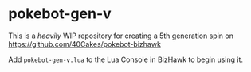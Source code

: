 # pokebot-gen-v
 
This is a _heavily_ WIP repository for creating a 5th generation spin on https://github.com/40Cakes/pokebot-bizhawk 

Add `pokebot-gen-v.lua` to the Lua Console in BizHawk to begin using it.